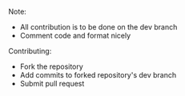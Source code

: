 Note:
- All contribution is to be done on the dev branch
- Comment code and format nicely

Contributing:
- Fork the repository
- Add commits to forked repository's dev branch
- Submit pull request
